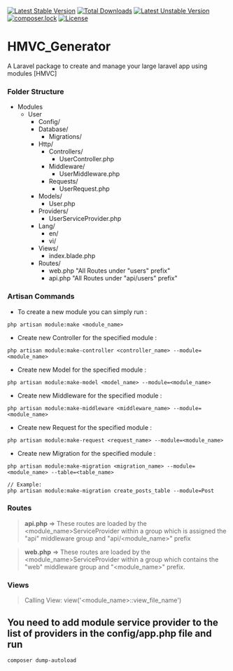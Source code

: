 [![Latest Stable Version](https://poser.pugx.org/tienhm7/laravel-hmvc-generator/v/stable)](https://packagist.org/packages/tienhm7/laravel-hmvc-generator)
[![Total Downloads](https://poser.pugx.org/tienhm7/laravel-hmvc-generator/downloads)](https://packagist.org/packages/tienhm7/laravel-hmvc-generator)
[![Latest Unstable Version](https://poser.pugx.org/tienhm7/laravel-hmvc-generator/v/unstable)](https://packagist.org/packages/tienhm7/laravel-hmvc-generator)
[![composer.lock](https://poser.pugx.org/tienhm7/laravel-hmvc-generator/composerlock)](https://packagist.org/packages/tienhm7/laravel-hmvc-generator)
[![License](https://poser.pugx.org/tienhm7/laravel-hmvc-generator/license)](https://packagist.org/packages/tienhm7/laravel-hmvc-generator)
# HMVC_Generator
A Laravel package to create and manage your large laravel app using modules [HMVC]


### Folder Structure
- Modules
	- User
        - Config/
        - Database/
            - Migrations/
        - Http/
            - Controllers/
                - UserController.php
            - Middleware/
                - UserMiddleware.php
            - Requests/
                - UserRequest.php
        - Models/
            - User.php
        - Providers/
            - UserServiceProvider.php
        - Lang/
            - en/
            - vi/
        - Views/
            - index.blade.php
        - Routes/
            - web.php  "All Routes under "users" prefix"
            - api.php  "All Routes under "api/users" prefix"
	
### Artisan Commands
- To create a new module you can simply run :
```
php artisan module:make <module_name>
```
- Create new Controller for the specified module :
```
php artisan module:make-controller <controller_name> --module=<module_name>
```
- Create new Model for the specified module :
```
php artisan module:make-model <model_name> --module=<module_name>
```
- Create new Middleware for the specified module :
```
php artisan module:make-middleware <middleware_name> --module=<module_name>
```
- Create new Request for the specified module :
```
php artisan module:make-request <request_name> --module=<module_name>
```
- Create new Migration for the specified module :
```
php artisan module:make-migration <migration_name> --module=<module_name> --table=<table_name>

// Example:
php artisan module:make-migration create_posts_table --module=Post
```

### Routes
> **api.php** => These routes are loaded by the <module_name>ServiceProvider within a group which is assigned the "api" middleware group and "api/<module_name>" prefix

> **web.php** => These routes are loaded by the <module_name>ServiceProvider within a group which contains the "web" middleware group and "<module_name>" prefix.

### Views
> Calling View: view('<module_name>::view_file_name')

## You need to add module service provider to the list of providers in the config/app.php file and run
```
composer dump-autoload 
```

